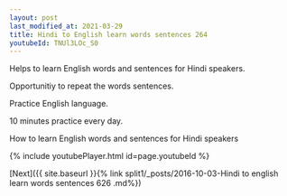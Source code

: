 ```yaml
---
layout: post
last_modified_at: 2021-03-29
title: Hindi to English learn words sentences 264 
youtubeId: TNUl3LOc_S0
---
```

 
 
Helps to learn English words and sentences for Hindi speakers.

Opportunitiy to repeat the words sentences. 

Practice English language. 
 
10 minutes practice every day. 
 
How to learn English words and sentences for Hindi speakers 
 
{% include youtubePlayer.html id=page.youtubeId %}
 
 
[Next]({{ site.baseurl }}{% link  split1/_posts/2016-10-03-Hindi to english learn words sentences 626 .md%})
 
